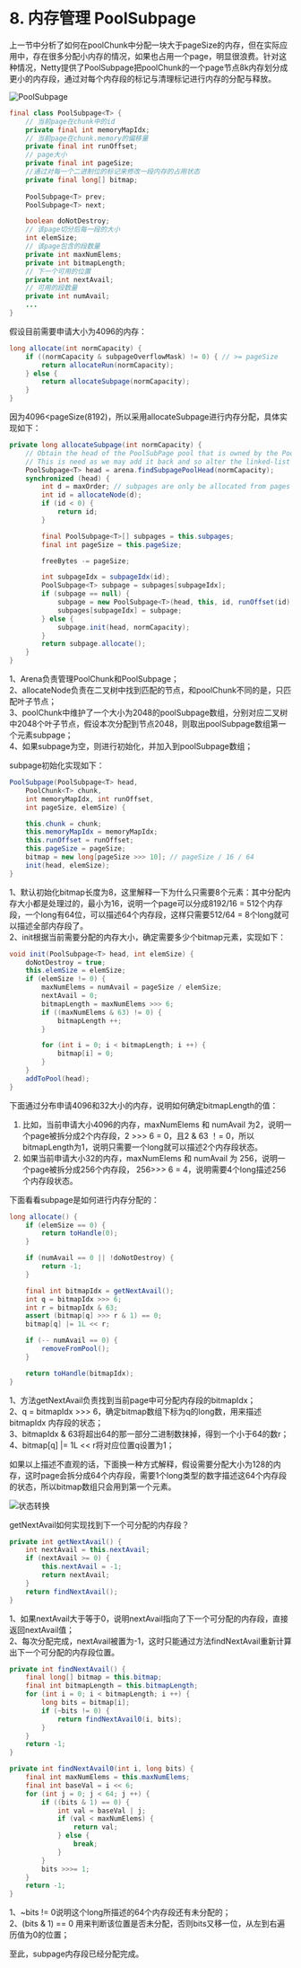 # 8. 内存管理 PoolSubpage

上一节中分析了如何在poolChunk中分配一块大于pageSize的内存，但在实际应用中，存在很多分配小内存的情况，如果也占用一个page，明显很浪费。针对这种情况，Netty提供了PoolSubpage把poolChunk的一个page节点8k内存划分成更小的内存段，通过对每个内存段的标记与清理标记进行内存的分配与释放。

![PoolSubpage](../../../.gitbook/assets/image%20%28197%29.png)

```java
final class PoolSubpage<T> {
    // 当前page在chunk中的id
    private final int memoryMapIdx; 
    // 当前page在chunk.memory的偏移量
    private final int runOffset;    
    // page大小
    private final int pageSize;
    //通过对每一个二进制位的标记来修改一段内存的占用状态
    private final long[] bitmap; 
    
    PoolSubpage<T> prev;     
    PoolSubpage<T> next;

    boolean doNotDestroy;    
    // 该page切分后每一段的大小
    int elemSize;   
    // 该page包含的段数量
    private int maxNumElems;        
    private int bitmapLength;
    // 下一个可用的位置
    private int nextAvail;
    // 可用的段数量
    private int numAvail;       
    ...
}
```

假设目前需要申请大小为4096的内存：

```java
long allocate(int normCapacity) {
    if ((normCapacity & subpageOverflowMask) != 0) { // >= pageSize
        return allocateRun(normCapacity);
    } else {
        return allocateSubpage(normCapacity);
    }
}
```

因为4096&lt;pageSize\(8192\)，所以采用allocateSubpage进行内存分配，具体实现如下：

```java
private long allocateSubpage(int normCapacity) {
    // Obtain the head of the PoolSubPage pool that is owned by the PoolArena and synchronize on it.
    // This is need as we may add it back and so alter the linked-list structure.
    PoolSubpage<T> head = arena.findSubpagePoolHead(normCapacity);
    synchronized (head) {
        int d = maxOrder; // subpages are only be allocated from pages i.e., leaves
        int id = allocateNode(d);
        if (id < 0) {
            return id;
        }

        final PoolSubpage<T>[] subpages = this.subpages;
        final int pageSize = this.pageSize;

        freeBytes -= pageSize;

        int subpageIdx = subpageIdx(id);
        PoolSubpage<T> subpage = subpages[subpageIdx];
        if (subpage == null) {
            subpage = new PoolSubpage<T>(head, this, id, runOffset(id), pageSize, normCapacity);
            subpages[subpageIdx] = subpage;
        } else {
            subpage.init(head, normCapacity);
        }
        return subpage.allocate();
    }
}
```

1、Arena负责管理PoolChunk和PoolSubpage；  
 2、allocateNode负责在二叉树中找到匹配的节点，和poolChunk不同的是，只匹配叶子节点；  
 3、poolChunk中维护了一个大小为2048的poolSubpage数组，分别对应二叉树中2048个叶子节点，假设本次分配到节点2048，则取出poolSubpage数组第一个元素subpage；  
 4、如果subpage为空，则进行初始化，并加入到poolSubpage数组；

subpage初始化实现如下：

```java
PoolSubpage(PoolSubpage<T> head, 
    PoolChunk<T> chunk, 
    int memoryMapIdx, int runOffset, 
    int pageSize, elemSize) {

    this.chunk = chunk;
    this.memoryMapIdx = memoryMapIdx;
    this.runOffset = runOffset;
    this.pageSize = pageSize;
    bitmap = new long[pageSize >>> 10]; // pageSize / 16 / 64
    init(head, elemSize);
}
```

1、默认初始化bitmap长度为8，这里解释一下为什么只需要8个元素：其中分配内存大小都是处理过的，最小为16，说明一个page可以分成8192/16 = 512个内存段，一个long有64位，可以描述64个内存段，这样只需要512/64 = 8个long就可以描述全部内存段了。  
 2、init根据当前需要分配的内存大小，确定需要多少个bitmap元素，实现如下：

```java
void init(PoolSubpage<T> head, int elemSize) {
    doNotDestroy = true;
    this.elemSize = elemSize;
    if (elemSize != 0) {
        maxNumElems = numAvail = pageSize / elemSize;
        nextAvail = 0;
        bitmapLength = maxNumElems >>> 6;
        if ((maxNumElems & 63) != 0) {
            bitmapLength ++;
        }

        for (int i = 0; i < bitmapLength; i ++) {
            bitmap[i] = 0;
        }
    }
    addToPool(head);
}
```

下面通过分布申请4096和32大小的内存，说明如何确定bitmapLength的值：

1. 比如，当前申请大小4096的内存，maxNumElems 和 numAvail 为2，说明一个page被拆分成2个内存段，2 &gt;&gt;&gt; 6 = 0，且2 & 63 ！= 0，所以bitmapLength为1，说明只需要一个long就可以描述2个内存段状态。
2. 如果当前申请大小32的内存，maxNumElems 和 numAvail 为 256，说明一个page被拆分成256个内存段， 256&gt;&gt;&gt; 6 = 4，说明需要4个long描述256个内存段状态。

下面看看subpage是如何进行内存分配的：

```java
long allocate() {
    if (elemSize == 0) {
        return toHandle(0);
    }

    if (numAvail == 0 || !doNotDestroy) {
        return -1;
    }

    final int bitmapIdx = getNextAvail();
    int q = bitmapIdx >>> 6;
    int r = bitmapIdx & 63;
    assert (bitmap[q] >>> r & 1) == 0;
    bitmap[q] |= 1L << r;

    if (-- numAvail == 0) {
        removeFromPool();
    }

    return toHandle(bitmapIdx);
}
```

1、方法getNextAvail负责找到当前page中可分配内存段的bitmapIdx；  
 2、q = bitmapIdx &gt;&gt;&gt; 6，确定bitmap数组下标为q的long数，用来描述 bitmapIdx 内存段的状态；  
 3、bitmapIdx & 63将超出64的那一部分二进制数抹掉，得到一个小于64的数r；  
 4、bitmap\[q\] \|= 1L &lt;&lt; r将对应位置q设置为1；

如果以上描述不直观的话，下面换一种方式解释，假设需要分配大小为128的内存，这时page会拆分成64个内存段，需要1个long类型的数字描述这64个内存段的状态，所以bitmap数组只会用到第一个元素。

![&#x72B6;&#x6001;&#x8F6C;&#x6362;](../../../.gitbook/assets/image%20%2855%29.png)

getNextAvail如何实现找到下一个可分配的内存段？

```java
private int getNextAvail() {
    int nextAvail = this.nextAvail;
    if (nextAvail >= 0) {
        this.nextAvail = -1;
        return nextAvail;
    }
    return findNextAvail();
}
```

1、如果nextAvail大于等于0，说明nextAvail指向了下一个可分配的内存段，直接返回nextAvail值；  
 2、每次分配完成，nextAvail被置为-1，这时只能通过方法findNextAvail重新计算出下一个可分配的内存段位置。

```java
private int findNextAvail() {
    final long[] bitmap = this.bitmap;
    final int bitmapLength = this.bitmapLength;
    for (int i = 0; i < bitmapLength; i ++) {
        long bits = bitmap[i];
        if (~bits != 0) {
            return findNextAvail0(i, bits);
        }
    }
    return -1;
}

private int findNextAvail0(int i, long bits) {
    final int maxNumElems = this.maxNumElems;
    final int baseVal = i << 6;
    for (int j = 0; j < 64; j ++) {
        if ((bits & 1) == 0) {
            int val = baseVal | j;
            if (val < maxNumElems) {
                return val;
            } else {
                break;
            }
        }
        bits >>>= 1;
    }
    return -1;
}
```

1、~bits != 0说明这个long所描述的64个内存段还有未分配的；  
 2、\(bits & 1\) == 0 用来判断该位置是否未分配，否则bits又移一位，从左到右遍历值为0的位置；

至此，subpage内存段已经分配完成。  
  


